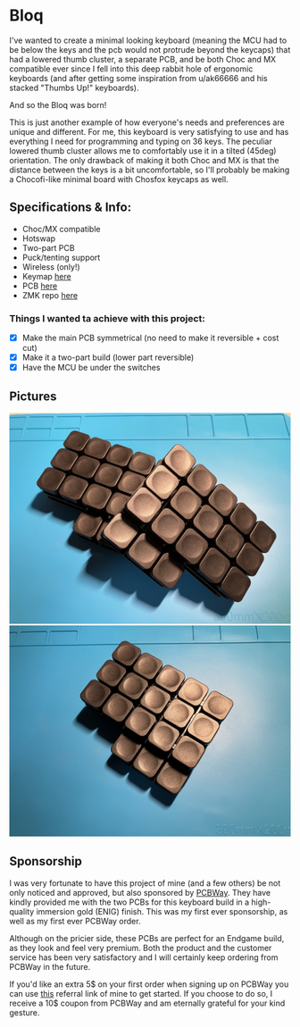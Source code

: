 # Bloq

I've wanted to create a minimal looking keyboard (meaning the MCU had to be below the keys and the pcb would not protrude beyond the keycaps) that had a lowered thumb cluster, a separate PCB, and be both Choc and MX compatible ever since I fell into this deep rabbit hole of ergonomic keyboards (and after getting some inspiration from u/ak66666 and his stacked "Thumbs Up!" keyboards).

And so the Bloq was born!

This is just another example of how everyone's needs and preferences are unique and different. For me, this keyboard is very satisfying to use and has everything I need for programming and typing on 36 keys. The peculiar lowered thumb cluster allows me to comfortably use it in a tilted (45deg) orientation. The only drawback of making it both Choc and MX is that the distance between the keys is a bit uncomfortable, so I'll probably be making a Chocofi-like minimal board with Chosfox keycaps as well.

## Specifications & Info:

- Choc/MX compatible
- Hotswap
- Two-part PCB
- Puck/tenting support
- Wireless (only!)
- Keymap [here](keymap/README.md)
- PCB [here](pcb/)
- ZMK repo [here](https://github.com/kunsteak/zmk-config-bloq)

### Things I wanted ta achieve with this project:

- [x] Make the main PCB symmetrical (no need to make it reversible + cost cut)
- [x] Make it a two-part build (lower part reversible)
- [x] Have the MCU be under the switches

## Pictures

![](pictures/6.jpeg)
![](pictures/5.jpeg)

## Sponsorship

I was very fortunate to have this project of mine (and a few others) be not only noticed and approved, but also sponsored by [PCBWay](https://www.pcbway.com). They have kindly provided me with the two PCBs for this keyboard build in a high-quality immersion gold (ENIG) finish. This was my first ever sponsorship, as well as my first ever PCBWay order.

Although on the pricier side, these PCBs are perfect for an Endgame build, as they look and feel very premium. Both the product and the customer service has been very satisfactory and I will certainly keep ordering from PCBWay in the future.

If you'd like an extra 5$ on your first order when signing up on PCBWay you can use [this](https://pcbway.com/g/dh9XKF) referral link of mine to get started. If you choose to do so, I receive a 10$ coupon from PCBWay and am eternally grateful for your kind gesture.
